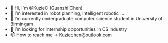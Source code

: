 - 👋 Hi, I’m @KuzieC (Guanzhi Chen)
- 👀 I’m interested in robot planning, intelligent robotic ...
- 🌱 I’m currently undergraduate computer science student in University of Birmingam 
- 💞️ I’m looking for internship opportunities in CS industry
- 📫 How to reach me -> Kuziechen@outlook.com

<!---
KuzieC/KuzieC is a ✨ special ✨ repository because its `README.md` (this file) appears on your GitHub profile.
You can click the Preview link to take a look at your changes.
--->
